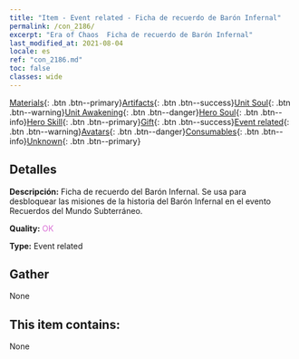 ```yaml
---
title: "Item - Event related - Ficha de recuerdo de Barón Infernal"
permalink: /con_2186/
excerpt: "Era of Chaos  Ficha de recuerdo de Barón Infernal"
last_modified_at: 2021-08-04
locale: es
ref: "con_2186.md"
toc: false
classes: wide
---
```

 [Materials](/ItemsES/){: .btn .btn--primary}[Artifacts](/ItemsES/Artifacts/){: .btn .btn--success}[Unit Soul](/ItemsES/UnitSoul/){: .btn .btn--warning}[Unit Awakening](/ItemsES/UnitAwakening/){: .btn .btn--danger}[Hero Soul](/ItemsES/HeroSoul/){: .btn .btn--info}[Hero Skill](/ItemsES/HeroSkill/){: .btn .btn--primary}[Gift](/ItemsES/Gift/){: .btn .btn--success}[Event related](/ItemsES/Events/){: .btn .btn--warning}[Avatars](/ItemsES/Avatars/){: .btn .btn--danger}[Consumables](/ItemsES/Consumables/){: .btn .btn--info}[Unknown](/ItemsES/Unknown/){: .btn .btn--primary}

## Detalles
 **Descripción:** Ficha de recuerdo del Barón Infernal. Se usa para desbloquear las misiones de la historia del Barón Infernal en el evento Recuerdos del Mundo Subterráneo.

 **Quality:** <span style="color: #DA70D6">OK</span>

 **Type:** Event related

## Gather

  None

## This item contains:

  None

